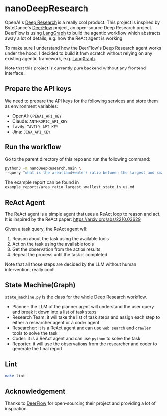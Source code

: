 # nanoDeepResearch
OpenAI's [Deep Research](https://openai.com/index/introducing-deep-research/) is a really cool product. This project is inspired by ByteDance's [DeerFlow](https://github.com/bytedance/deer-flow) project, an open-source Deep Research project. DeerFlow is using [LangGraph](https://github.com/LangChain-AI/langgraph) to build the agentic workflow which abstracts away a lot of details, e.g. how the ReAct agent is working.

To make sure I understand how the DeerFlow's Deep Research agent works under the hood, I decided to build it from scratch without relying on any existing agentic framework, e.g. [LangGraph](https://www.langchain.com/langgraph).

Note that this project is currently pure backend without any frontend interface.

## Prepare the API keys

We need to prepare the API keys for the following services and store them as environment variables:
- OpenAI: `OPENAI_API_KEY`
- Claude: `ANTHROPIC_API_KEY`
- Tavily: `TAVILY_API_KEY`
- Jina: `JINA_API_KEY`



## Run the workflow

Go to the parent directory of this repo and run the following command:

```bash
python3 -m nanoDeepResearch.main \
--query "what is the area(land+water) ratio between the largest and smallest states in the US"
```

The example report can be found in `example_reports/area_ratio_largest_smallest_state_in_us.md`

## ReAct Agent

The ReAct agent is a simple agent that uses a ReAct loop to reason and act. It is inspired by the ReAct paper: https://arxiv.org/abs/2210.03629

Given a task query, the ReAct agent will:
1. Reason about the task using the available tools
2. Act on the task using the available tools
3. Get the observation from the action results
4. Repeat the process until the task is completed

Note that all those steps are decided by the LLM without human intervention, really cool!

## State Machine(Graph)

`state_machine.py` is the class for the whole Deep Research workflow.
- Planner: the LLM of the planner agent will understand the user query and break it down into a list of task steps
- Research Team: it will take the list of task steps and assign each step to either a researcher agent or a coder agent
- Researcher: it is a ReAct agent and can use `web search` and `crawler` tools to solve the task
- Coder: it is a ReAct agent and can use `python` to solve the task
- Reporter: it will use the observations from the researcher and coder to generate the final report

## Lint

```bash
make lint
```

## Acknowledgement

Thanks to [DeerFlow](https://github.com/bytedance/deer-flow) for open-sourcing their project and providing a lot of inspiration.
